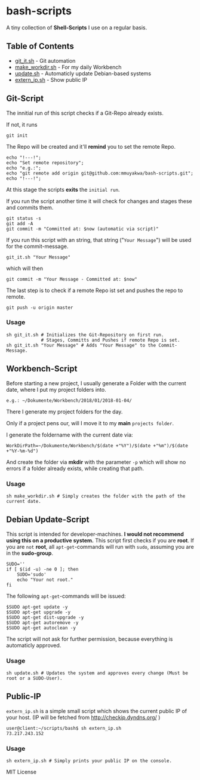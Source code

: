 # bash-scripts

A tiny collection of **Shell-Scripts** I use on a regular basis.

## Table of Contents

<!-- toc -->

* [git_it.sh](#git-script) - Git automation
* [make_workdir.sh](#workbench-script) - For my daily Workbench
* [update.sh](#debian-update-script) - Automaticly update Debian-based systems
* [extern_ip.sh](#public-ip) - Show public IP

<!-- toc stop -->

## Git-Script

The innitial run of this script checks if a Git-Repo already exists.

If not, it runs

    git init

The Repo will be created and it'll **remind** you to set the remote Repo.

    echo "!---!";
    echo "Set remote repository";
    echo "e.g.:";
    echo "git remote add origin git@github.com:mmuyakwa/bash-scripts.git";
    echo "!---!";

At this stage the scripts **exits** the `initial run`.

If you run the script another time it will check for changes and stages these and commits them.

    git status -s
    git add -A
    git commit -m "Committed at: $now (automatic via script)"

If you run this script with an string, that string ("`Your Message`") will be used for the commit-message.

    git_it.sh "Your Message"

which will then

    git commit -m "Your Message - Committed at: $now"

The last step is to check if a remote Repo ist set and pushes the repo to remote.

    git push -u origin master

### Usage

    sh git_it.sh # Initializes the Git-Repository on first run.
                 # Stages, Committs and Pushes if remote Repo is set.
    sh git_it.sh "Your Message" # Adds "Your Message" to the Commit-Message.

## Workbench-Script

Before starting a new project, I usually generate a Folder with the current date, where I put my project folders into.

    e.g.: ~/Dokumente/Workbench/2018/01/2018-01-04/

There I generate my project folders for the day.

Only if a project pens our, will I move it to my **main** `projects folder`.

I generate the foldername with the current date via:

    WorkDirPath=~/Dokumente/Workbench/$(date +"%Y")/$(date +"%m")/$(date +"%Y-%m-%d")

And create the folder via **mkdir** with the parameter `-p` which will show no errors if a folder already exists, while creating that path.

### Usage

    sh make_workdir.sh # Simply creates the folder with the path of the current date.

## Debian Update-Script

This script is intended for developer-machines.
**I would not recommend using this on a productive system.**
This script first checks if you are **root**.
If you are `not` **root**, all `apt-get`-commands will run with `sudo`, assuming you are in the **sudo-group**.

    SUDO=''
    if [ $(id -u) -ne 0 ]; then
        SUDO='sudo'
        echo "Your not root."
    fi

The following `apt-get`-commands will be issued:

    $SUDO apt-get update -y
    $SUDO apt-get upgrade -y
    $SUDO apt-get dist-upgrade -y
    $SUDO apt-get autoremove -y
    $SUDO apt-get autoclean -y

The script will not ask for further permission, because everything is automaticly approved.

### Usage

    sh update.sh # Updates the system and approves every change (Must be root or a SUDO-User).

## Public-IP

`extern_ip.sh` is a simple small script which shows the current public IP of your host. (IP will be fetched from http://checkip.dyndns.org/ )

    user@client:~/scripts/bash$ sh extern_ip.sh
    73.217.243.152

### Usage

    sh extern_ip.sh # Simply prints your public IP on the console.

MIT License